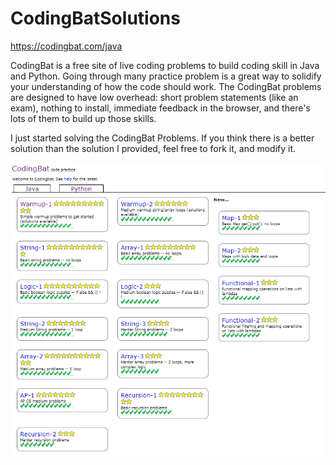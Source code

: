 # CodingBatSolutions
https://codingbat.com/java

CodingBat is a free site of live coding problems to build coding skill in Java and Python. Going through many practice problem is a great way to solidify your understanding of how the code should work. The CodingBat problems are designed to have low overhead: short problem statements (like an exam), nothing to install, immediate feedback in the browser, and there's lots of them to build up those skills. 

I just started solving the CodingBat Problems. If you think there is a better solution than the solution I provided, feel free to fork it, and modify it.

![My Java Score](codingBat.png)
